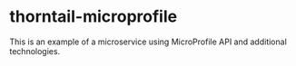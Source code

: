 # thorntail-microprofile
This is an example of a microservice using MicroProfile API and additional technologies.
